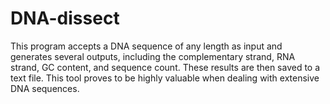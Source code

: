 # DNA-dissect
This program accepts a DNA sequence of any length as input and generates several outputs, including the complementary strand, RNA strand, GC content, and sequence count. These results are then saved to a text file. This tool proves to be highly valuable when dealing with extensive DNA sequences.
